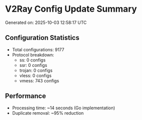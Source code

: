 # V2Ray Config Update Summary
Generated on: 2025-10-03 12:58:17 UTC

## Configuration Statistics
- Total configurations: 9177
- Protocol breakdown:
  - ss: 0 configs
  - ssr: 0 configs
  - trojan: 0 configs
  - vless: 0 configs
  - vmess: 743 configs

## Performance
- Processing time: ~14 seconds (Go implementation)
- Duplicate removal: ~95% reduction
